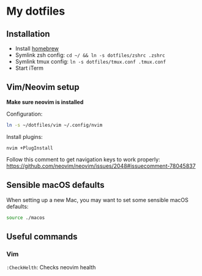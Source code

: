 # My dotfiles

## Installation

* Install [homebrew](https://brew.sh/)
* Symlink zsh config: `cd ~/ && ln -s dotfiles/zshrc .zshrc`
* Symlink tmux config: `ln -s dotfiles/tmux.conf .tmux.conf`
* Start iTerm


## Vim/Neovim setup

**Make sure neovim is installed**

Configuration:

```bash
ln -s ~/dotfiles/vim ~/.config/nvim
```

Install plugins:

```
nvim +PlugInstall
```

Follow this comment to get navigation keys to work properly: https://github.com/neovim/neovim/issues/2048#issuecomment-78045837

## Sensible macOS defaults

When setting up a new Mac, you may want to set some sensible macOS defaults:

```bash
source ./macos
```

## Useful commands

### Vim

`:CheckHelth`: Checks neovim health
